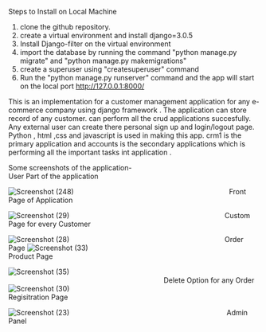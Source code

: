 
Steps to Install on Local Machine

1. clone the github repository.
2. create a virtual environment  and install django=3.0.5
3. Install Django-filter on the virtual environment
4. import the database by running the command "python manage.py migrate" and "python manage.py makemigrations"
5. create a superuser using "createsuperuser" command
6. Run the "python manage.py runserver" command and the app will start on the local port http://127.0.0.1:8000/


This is an implementation for a customer management application for any e-commerce company using django framework .
The application can store record of any customer. can perform all the crud applications succesfully.
Any external user can create there personal sign up and login/logout page. 
Python , html ,css and javascript is used in making this app.
crm1 is the primary application and accounts is the secondary applications which is performing all the 
important tasks int application .

Some screenshots of the application-<br/>
User Part of the application

![Screenshot (248)](https://user-images.githubusercontent.com/51224796/91654440-5513b300-eac6-11ea-870d-217536017f18.png)
    &emsp;&emsp;&emsp;&emsp;&emsp;&emsp;&emsp;&emsp;&emsp;&emsp;&emsp;&emsp;&emsp;&emsp;&emsp;&emsp;&emsp;&emsp;&emsp;&emsp;&emsp;&emsp;Front Page of Application<br/>
                        
                       
 ![Screenshot (29)](https://user-images.githubusercontent.com/51224796/100520237-c5fc6100-31c2-11eb-8bdc-ff7193e363c6.png)
   &emsp;&emsp;&emsp;&emsp;&emsp;&emsp;&emsp;&emsp;&emsp;&emsp;&emsp;&emsp;&emsp;&emsp;&emsp;&emsp;&emsp;&emsp;&emsp;&emsp;&emsp;&emsp;Custom Page for every Customer<br/>
   
                   
  
![Screenshot (28)](https://user-images.githubusercontent.com/51224796/100520154-5b4b2580-31c2-11eb-92b6-c42a6c05bbd3.png)
&emsp;&emsp;&emsp;&emsp;&emsp;&emsp;&emsp;&emsp;&emsp;&emsp;&emsp;&emsp;&emsp;&emsp;&emsp;&emsp;&emsp;&emsp;&emsp;&emsp;&emsp;&emsp;Order Page
![Screenshot (33)](https://user-images.githubusercontent.com/51224796/100520157-5dad7f80-31c2-11eb-81c0-3833e783503c.png)
&emsp;&emsp;&emsp;&emsp;&emsp;&emsp;&emsp;&emsp;&emsp;&emsp;&emsp;&emsp;&emsp;&emsp;&emsp;&emsp;&emsp;&emsp;&emsp;&emsp;&emsp;&emsp;Product Page
<br/>

![Screenshot (35)](https://user-images.githubusercontent.com/51224796/100520160-600fd980-31c2-11eb-9070-45ab7f500a31.png)
                                 <br/>
&emsp;&emsp;&emsp;&emsp;&emsp;&emsp;&emsp;&emsp;&emsp;&emsp;&emsp;&emsp;&emsp;&emsp;&emsp;&emsp;&emsp;&emsp;&emsp;&emsp;&emsp;&emsp; Delete Option for any Order
![Screenshot (30)](https://user-images.githubusercontent.com/51224796/100520165-63a36080-31c2-11eb-90f2-1513a1d88d4c.png)
&emsp;&emsp;&emsp;&emsp;&emsp;&emsp;&emsp;&emsp;&emsp;&emsp;&emsp;&emsp;&emsp;&emsp;&emsp;&emsp;&emsp;&emsp;&emsp;&emsp;&emsp;&emsp;Regisitration Page<br/>
             
![Screenshot (23)](https://user-images.githubusercontent.com/51224796/100520141-4e2e3680-31c2-11eb-8c43-a2744006e6fb.png)
&emsp;&emsp;&emsp;&emsp;&emsp;&emsp;&emsp;&emsp;&emsp;&emsp;&emsp;&emsp;&emsp;&emsp;&emsp;&emsp;&emsp;&emsp;&emsp;&emsp;&emsp;&emsp; Admin Panel
        <br/>


<br/><br/>

